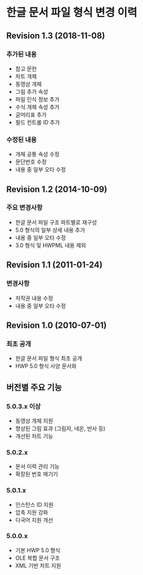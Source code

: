 # 한글 문서 파일 형식 변경 이력

## Revision 1.3 (2018-11-08)

### 추가된 내용
- 참고 문헌
- 차트 개체
- 동영상 개체
- 그림 추가 속성
- 파일 인식 정보 추가
- 수식 개체 속성 추가
- 글머리표 추가
- 필드 컨트롤 ID 추가

### 수정된 내용
- 개체 공통 속성 수정
- 문단번호 수정
- 내용 중 일부 오타 수정

## Revision 1.2 (2014-10-09)

### 주요 변경사항
- 한글 문서 파일 구조 파트별로 재구성
- 5.0 형식의 일부 상세 내용 추가
- 내용 중 일부 오타 수정
- 3.0 형식 및 HWPML 내용 제외

## Revision 1.1 (2011-01-24)

### 변경사항
- 저작권 내용 수정
- 내용 중 일부 오타 수정

## Revision 1.0 (2010-07-01)

### 최초 공개
- 한글 문서 파일 형식 최초 공개
- HWP 5.0 형식 사양 문서화

## 버전별 주요 기능

### 5.0.3.x 이상
- 동영상 개체 지원
- 향상된 그림 효과 (그림자, 네온, 반사 등)
- 개선된 차트 기능

### 5.0.2.x
- 문서 이력 관리 기능
- 확장된 번호 매기기

### 5.0.1.x
- 인스턴스 ID 지원
- 압축 지원 강화
- 다국어 지원 개선

### 5.0.0.x
- 기본 HWP 5.0 형식
- OLE 복합 문서 구조
- XML 기반 차트 지원
